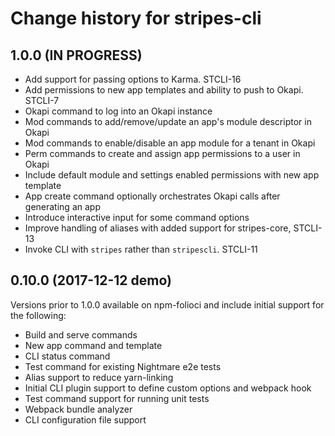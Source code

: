 # Change history for stripes-cli

## 1.0.0 (IN PROGRESS)
* Add support for passing options to Karma. STCLI-16
* Add permissions to new app templates and ability to push to Okapi. STCLI-7
* Okapi command to log into an Okapi instance
* Mod commands to add/remove/update an app's module descriptor in Okapi
* Mod commands to enable/disable an app module for a tenant in Okapi
* Perm commands to create and assign app permissions to a user in Okapi
* Include default module and settings enabled permissions with new app template
* App create command optionally orchestrates Okapi calls after generating an app
* Introduce interactive input for some command options
* Improve handling of aliases with added support for stripes-core, STCLI-13
* Invoke CLI with `stripes` rather than `stripescli`. STCLI-11


## 0.10.0 (2017-12-12 demo)

Versions prior to 1.0.0 available on npm-folioci and include initial support for the following:
* Build and serve commands
* New app command and template
* CLI status command
* Test command for existing Nightmare e2e tests
* Alias support to reduce yarn-linking
* Initial CLI plugin support to define custom options and webpack hook
* Test command support for running unit tests
* Webpack bundle analyzer
* CLI configuration file support
